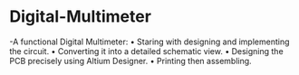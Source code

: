 # Digital-Multimeter
-A functional Digital Multimeter:  • Staring with designing and implementing the circuit.  • Converting it into a detailed schematic view.  • Designing the PCB precisely using Altium Designer.  • Printing then assembling.
